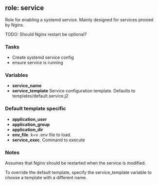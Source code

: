## role: service

Role for enabling a systemd service. Mainly designed for services proxied by Nginx.

TODO: Should Nginx restart be optional?


### Tasks

 * Create systemd service config
 * ensure service is running


### Variables

 * **service_name**
 * **service_template** Service configuration template. Defaults to templates/default.service.j2


### Default template specific

 * **application_user**
 * **application_group**
 * **application_dir**
 * **env_file**. k=v .env file to load.
 * **service_exec**. Command to execute


### Notes

Assumes that Nginx should be restarted when the service is modified.

To override the default template, specify the service_template variable to
choose a template with a different name.
